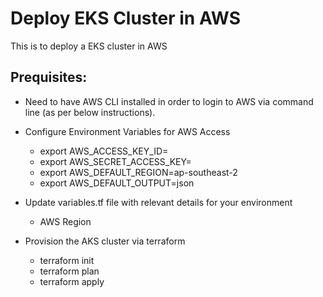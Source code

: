 # Deploy EKS Cluster in AWS
This is to deploy a EKS cluster in AWS

## Prequisites:
- Need to have AWS CLI installed in order to login to AWS via command line (as per below instructions).

- Configure Environment Variables for AWS Access
    - export AWS_ACCESS_KEY_ID=<your-access-key>
    - export AWS_SECRET_ACCESS_KEY=<your-secret-access-key>
    - export AWS_DEFAULT_REGION=ap-southeast-2
    - export AWS_DEFAULT_OUTPUT=json
    
- Update variables.tf file with relevant details for your environment
    - AWS Region

-  Provision the AKS cluster via terraform
    - terraform init
    - terraform plan
    - terraform apply
